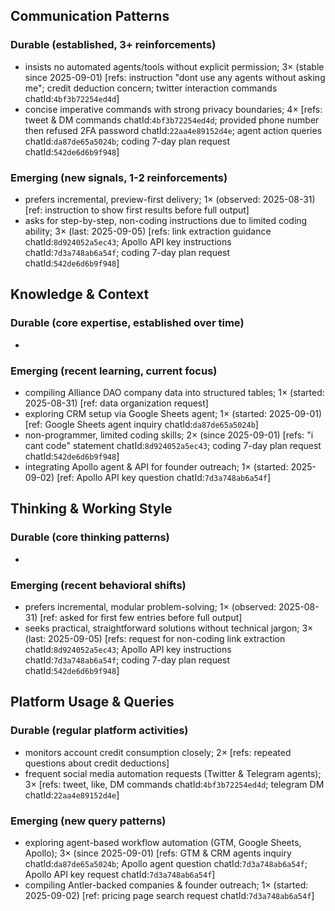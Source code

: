 ## Communication Patterns
### Durable (established, 3+ reinforcements)
- insists no automated agents/tools without explicit permission; 3× (stable since 2025-09-01) [refs: instruction "dont use any agents without asking me"; credit deduction concern; twitter interaction commands chatId:`4bf3b72254ed4d`]
- concise imperative commands with strong privacy boundaries; 4× [refs: tweet & DM commands chatId:`4bf3b72254ed4d`; provided phone number then refused 2FA password chatId:`22aa4e89152d4e`; agent action queries chatId:`da87de65a5024b`; coding 7-day plan request chatId:`542de6d6b9f948`]

### Emerging (new signals, 1-2 reinforcements)
- prefers incremental, preview-first delivery; 1× (observed: 2025-08-31) [ref: instruction to show first results before full output]
- asks for step-by-step, non-coding instructions due to limited coding ability; 3× (last: 2025-09-05) [refs: link extraction guidance chatId:`8d924052a5ec43`; Apollo API key instructions chatId:`7d3a748ab6a54f`; coding 7-day plan request chatId:`542de6d6b9f948`]

## Knowledge & Context
### Durable (core expertise, established over time)
-  

### Emerging (recent learning, current focus)
- compiling Alliance DAO company data into structured tables; 1× (started: 2025-08-31) [ref: data organization request]
- exploring CRM setup via Google Sheets agent; 1× (started: 2025-09-01) [ref: Google Sheets agent inquiry chatId:`da87de65a5024b`]
- non-programmer, limited coding skills; 2× (since 2025-09-01) [refs: "i cant code" statement chatId:`8d924052a5ec43`; coding 7-day plan request chatId:`542de6d6b9f948`]
- integrating Apollo agent & API for founder outreach; 1× (started: 2025-09-02) [ref: Apollo API key question chatId:`7d3a748ab6a54f`]

## Thinking & Working Style
### Durable (core thinking patterns)
-  

### Emerging (recent behavioral shifts)
- prefers incremental, modular problem-solving; 1× (observed: 2025-08-31) [ref: asked for first few entries before full output]
- seeks practical, straightforward solutions without technical jargon; 3× (last: 2025-09-05) [refs: request for non-coding link extraction chatId:`8d924052a5ec43`; Apollo API key instructions chatId:`7d3a748ab6a54f`; coding 7-day plan request chatId:`542de6d6b9f948`]

## Platform Usage & Queries
### Durable (regular platform activities)
- monitors account credit consumption closely; 2× [refs: repeated questions about credit deductions]
- frequent social media automation requests (Twitter & Telegram agents); 3× [refs: tweet, like, DM commands chatId:`4bf3b72254ed4d`; telegram DM chatId:`22aa4e89152d4e`]

### Emerging (new query patterns)
- exploring agent-based workflow automation (GTM, Google Sheets, Apollo); 3× (since 2025-09-01) [refs: GTM & CRM agents inquiry chatId:`da87de65a5024b`; Apollo agent question chatId:`7d3a748ab6a54f`; Apollo API key request chatId:`7d3a748ab6a54f`]
- compiling Antler-backed companies & founder outreach; 1× (started: 2025-09-02) [ref: pricing page search request chatId:`7d3a748ab6a54f`]